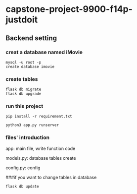 # capstone-project-9900-f14p-justdoit
## Backend setting
### creat a database named iMovie
```shell
mysql -u root -p
create database imovie
```
### create tables
```shell
flask db migrate
flask db upgrade
```

### run this project
```shell
pip install -r requirement.txt

python3 app.py runserver
```

### files' introduction 
app:  main file, write function code

models.py: database tables create

config.py:  config




###if you want to change tables in database
```shell
flask db update
```
